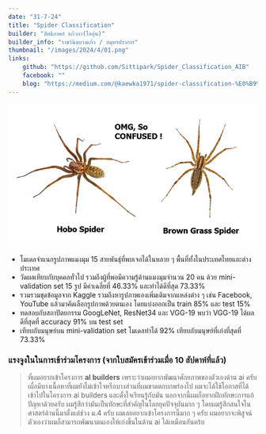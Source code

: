 ```yaml
---
date: "31-7-24"
title: "Spider Classification"
builder: "สิทธิภาคย์ แก้วกา(ไออุ่น)"
builder_info: "ราชวินิตบางแก้ว / สมุทรปราการ"
thumbnail: "/images/2024/4/01.png"
links:
    github: "https://github.com/Sittipark/Spider_Classification_AIB"
    facebook: ""
    blog: "https://medium.com/@kaewka1971/spider-classification-%E0%B9%81%E0%B8%A1%E0%B8%87%E0%B8%A1%E0%B8%B8%E0%B8%A1-15-%E0%B8%AA%E0%B8%B2%E0%B8%A2%E0%B8%9E%E0%B8%B1%E0%B8%99%E0%B8%98%E0%B8%B8%E0%B9%8C-%EF%B8%8F-2f67dc5c0b7b"
---
```


![image](/images/2024/4/01.png)

- โมเดลจำแนกรูปภาพแมงมุม 15 สายพันธุ์ที่พบเจอได้ในหลาย ๆ พื้นที่ทั้งในประเทศไทยและต่างประเทศ
- วัดผลเทียบกับบุคคลทั่วไป รวมถึงผู้ที่พอมีความรู้ด้านแมงมุมจำนวน 20 คน ด้วย mini-validation set 15 รูป มีค่าเฉลี่ยที่ 46.33% และทำได้ดีที่สุด 73.33%
- รวมรวมชุดข้อมูลจาก Kaggle รวมถึงหารูปภาพเองเพิ่มเติมจากแหล่งต่าง ๆ เช่น Facebook, YouTube แล้วมาคัดเลือกรูปภาพด้วยตนเอง โดยแบ่งออกเป็น train 85% และ test 15%
- ทดสอบกับสถาปัตยกรรม GoogLeNet, ResNet34 และ VGG-19 พบว่า VGG-19 ได้ผลดีที่สุดที่ accuracy 91% บน test set
- เทียบกับมนุษย์บน mini-validation set โมเดลทำได้ 92% เทียบกับมนุษย์ที่เก่งที่สุดที่ 73.33%

### แรงจูงในในการเข้าร่วมโครงการ (จากใบสมัครเข้าร่วมเมื่อ 10 สัปดาห์ที่แล้ว)

> ที่ผมอยากเข้าโครงการ <strong>al builders</strong> เพราะว่าผมอยากพัฒนาศักยภาพของตัวเองด้าน ai ครับ เผื่อมีบางเนื้อหาที่ผมยังไม่เข้าใจหรือบางส่วนที่ผมขาดตกบกพร่องไป ผมจะได้ใช้โอกาสที่ได้เข้าไปในโครงการ ai builders และตั้งใจเรียนรู้กับมัน นอกจากนี้ผมก็อยากฝึกทักษะการแก้ปัญหาด้วยครับ ผมรู้สึกว่ามันเป็นทักษะที่สำคัญในโลกยุคปัจจุบันมาก ๆ โดยผมรู้สึกสนใจในศาสตร์ด้านนี้มาตั้งแต่ช่วง ม.4 ครับ ผมเลยอยากเข้าโครงการนี้มาก ๆ ครับ ผมอยากจะพิสูจน์ตัวเองว่าผมก็สามารถพัฒนาตนเองให้เก่งขึ้นในด้าน ai ได้เหมือนกันคร้บ
    